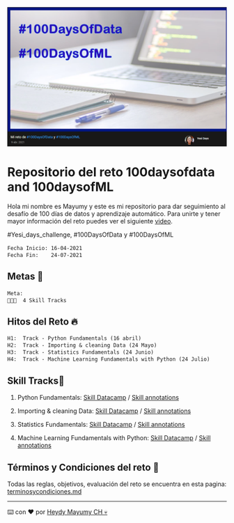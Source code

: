 <img src="https://raw.githubusercontent.com/MayumyCH/100-Days-of-Data-Science/main/challenge%20information/challenge_cover_2.png" alt="descargar" border="0" width=800px>

# Repositorio del reto 100daysofdata and 100daysofML

Hola mi nombre es Mayumy y este es mi repositorio para dar seguimiento al desafío de 100 días de datos y aprendizaje automático.
Para unirte y tener mayor información del reto puedes ver el siguiente [video](https://www.youtube.com/watch?v=Lpm2_ulJGLk).

#Yesi_days_challenge, #100DaysOfData​ y #100DaysOfML

```
Fecha Inicio: 16-04-2021
Fecha Fin:    24-07-2021
```

## Metas 🚀
```
Meta:
👩🏻‍💼  4 Skill Tracks
```

## Hitos del Reto 🔥 
    H1:  Track - Python Fundamentals (16 abril)
    H2:  Track - Importing & cleaning Data (24 Mayo)
    H3:  Track - Statistics Fundamentals (24 Junio)
    H4:  Track - Machine Learning Fundamentals with Python (24 Julio)

## Skill Tracks🤖 

1. Python Fundamentals:
[Skill Datacamp](https://learn.datacamp.com/skill-tracks/python-fundamentals?version=1) / 
[Skill annotations](https://github.com/MayumyCH/100-Days-of-Data-Science/tree/main/Skill%20Track%20-%20Python%20Fundamentals)

2. Importing & cleaning Data:
[Skill Datacamp]() / 
[Skill annotations]()

3. Statistics Fundamentals:
[Skill Datacamp]() / 
[Skill annotations]()

4. Machine Learning Fundamentals with Python:
[Skill Datacamp]() / 
[Skill annotations]()

## Términos y Condiciones del  reto 📌
Todas las reglas, objetivos, evaluación del reto se encuentra en esta pagina:
[terminosycondiciones.md](https://github.com/MayumyCH/100-Days-of-Data-Science/blob/main/terminosycondiciones.md)

---
⌨️ con ❤️ por [Heydy Mayumy CH 💀](https://github.com/MayumyCH)
